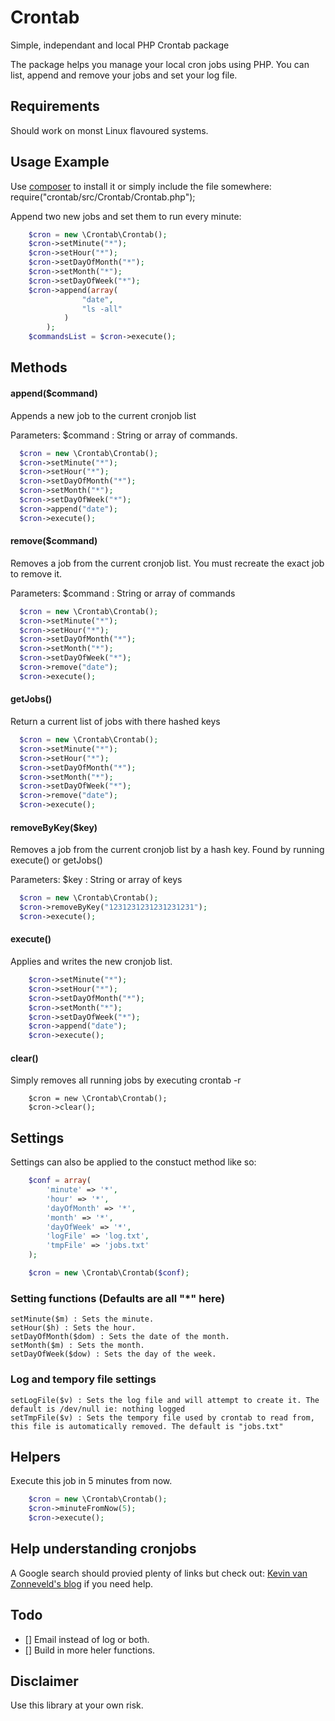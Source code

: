 Crontab
=======

Simple, independant and local PHP Crontab package

The package helps you manage your local cron jobs using PHP. You can list, append and remove your jobs and set your log file.

## Requirements
Should work on monst Linux flavoured systems.

## Usage Example
Use [composer](http://getcomposer.org) to install it or simply include the file somewhere: require("crontab/src/Crontab/Crontab.php");

Append two new jobs and set them to run every minute:

```php
    $cron = new \Crontab\Crontab();
    $cron->setMinute("*");
    $cron->setHour("*");
    $cron->setDayOfMonth("*");
    $cron->setMonth("*");
    $cron->setDayOfWeek("*");
    $cron->append(array(
                "date",
                "ls -all"
            )
        );
    $commandsList = $cron->execute();
```

## Methods

#### append($command)

Appends a new job to the current cronjob list

Parameters: $command : String or array of commands.

```php
  $cron = new \Crontab\Crontab();
  $cron->setMinute("*");
  $cron->setHour("*");
  $cron->setDayOfMonth("*");
  $cron->setMonth("*");
  $cron->setDayOfWeek("*");
  $cron->append("date");
  $cron->execute();
```

#### remove($command)

Removes a job from the current cronjob list. You must recreate the exact job to remove it.

Parameters: $command : String or array of commands

```php
  $cron = new \Crontab\Crontab();
  $cron->setMinute("*");
  $cron->setHour("*");
  $cron->setDayOfMonth("*");
  $cron->setMonth("*");
  $cron->setDayOfWeek("*");
  $cron->remove("date");
  $cron->execute();
```

#### getJobs()
Return a current list of jobs with there hashed keys

```php
  $cron = new \Crontab\Crontab();
  $cron->setMinute("*");
  $cron->setHour("*");
  $cron->setDayOfMonth("*");
  $cron->setMonth("*");
  $cron->setDayOfWeek("*");
  $cron->remove("date");
  $cron->execute();
```

#### removeByKey($key)

Removes a job from the current cronjob list by a hash key. Found by running execute() or getJobs()

Parameters: $key : String or array of keys

```php
  $cron = new \Crontab\Crontab();
  $cron->removeByKey("1231231231231231231");
  $cron->execute();
```

#### execute()
Applies and writes the new cronjob list.
```php
    $cron->setMinute("*");
    $cron->setHour("*");
    $cron->setDayOfMonth("*");
    $cron->setMonth("*");
    $cron->setDayOfWeek("*");
    $cron->append("date");
    $cron->execute();
```

#### clear()
Simply removes all running jobs by executing crontab -r
```
    $cron = new \Crontab\Crontab();
    $cron->clear();
```

## Settings
Settings can also be applied to the constuct method like so:
```php
    $conf = array(
		'minute' => '*',
		'hour' => '*',
		'dayOfMonth' => '*',
		'month' => '*',
		'dayOfWeek' => '*',
		'logFile' => 'log.txt',
		'tmpFile' => 'jobs.txt'
	);

    $cron = new \Crontab\Crontab($conf);
```

### Setting functions (Defaults are all "*" here)
```
setMinute($m) : Sets the minute.
setHour($h) : Sets the hour.
setDayOfMonth($dom) : Sets the date of the month.
setMonth($m) : Sets the month.
setDayOfWeek($dow) : Sets the day of the week.
```

### Log and tempory file settings
```
setLogFile($v) : Sets the log file and will attempt to create it. The default is /dev/null ie: nothing logged
setTmpFile($v) : Sets the tempory file used by crontab to read from, this file is automatically removed. The default is "jobs.txt"
```

## Helpers
Execute this job in 5 minutes from now.
```php
    $cron = new \Crontab\Crontab();
    $cron->minuteFromNow(5);
    $cron->execute();
```

## Help understanding cronjobs
A Google search should provied plenty of links but check out: [Kevin van Zonneveld's blog](http://kvz.io/blog/2007/07/29/schedule-tasks-on-linux-using-crontab/) if you need help.

## Todo

 - [] Email instead of log or both.
 - [] Build in more heler functions.

## Disclaimer
Use this library at your own risk.
